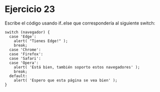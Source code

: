 <h1>Ejercicio 23</h1>
<p>Escribe el código usando if..else que correspondería al siguiente switch:</p>
    
    switch (navegador) {
      case 'Edge':
        alert( "Tienes Edge!" );
        break;
      case 'Chrome':
      case 'Firefox':
      case 'Safari':
      case 'Opera':
        alert( 'Está bien, también soporto estos navegadores' );
        break;
      default:
        alert( 'Espero que esta página se vea bien' );
    }